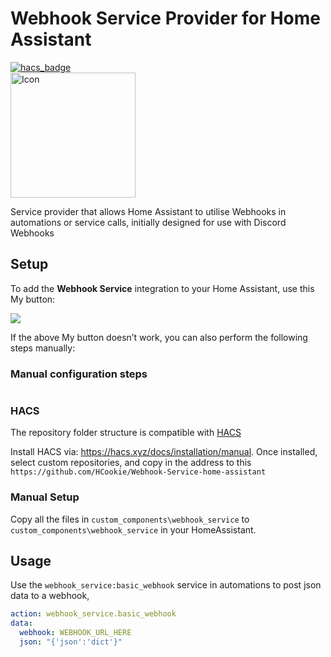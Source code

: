 # Webhook Service Provider for Home Assistant 

[![hacs_badge](https://img.shields.io/badge/HACS-Custom-orange.svg?style=for-the-badge)](https://github.com/custom-components/hacs) <br/>
<img src="Images/Icon.png" alt="Icon" style="width:200px;" />

Service provider that allows Home Assistant to utilise Webhooks in automations or service calls, initially designed for use with Discord Webhooks

## Setup

To add the **Webhook Service** integration to your Home Assistant, use this My button:

<a href="https://my.home-assistant.io/redirect/config_flow_start?domain=webhook_service" class="my badge" target="_blank"><img src="https://my.home-assistant.io/badges/config_flow_start.svg"></a>

If the above My button doesn’t work, you can also perform the following steps manually:

<details><summary style="list-style: none"><h3><b style="cursor: pointer">Manual configuration steps</b></h3></summary>

- Browse to your Home Assistant instance.

- Go to [Settings > Devices & Services](https://my.home-assistant.io/redirect/integrations/).

- In the bottom right corner, select the [Add Integration button.](https://my.home-assistant.io/redirect/config_flow_start?domain=webhook_service)

- From the list, select **Webhook Service**.

- Follow the instructions on screen to complete the setup.

</details>

### HACS

The repository folder structure is compatible with [HACS](https://hacs.xyz)

Install HACS via: https://hacs.xyz/docs/installation/manual.
Once installed, select custom repositories, and copy in the address to this `https://github.com/HCookie/Webhook-Service-home-assistant`

### Manual Setup

Copy all the files in `custom_components\webhook_service` to `custom_components\webhook_service` in your HomeAssistant.

## Usage

Use the `webhook_service:basic_webhook` service in automations to post json data to a webhook,

```yaml
action: webhook_service.basic_webhook
data:
  webhook: WEBHOOK_URL_HERE
  json: "{'json':'dict'}"
```
